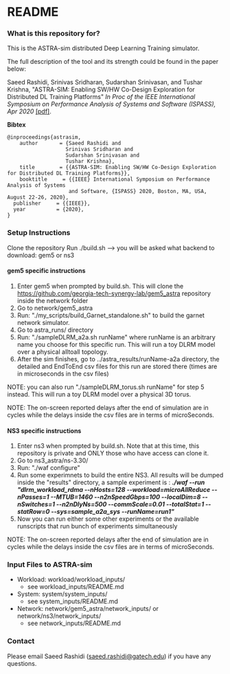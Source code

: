 # README #

### What is this repository for? ###
This is the ASTRA-sim distributed Deep Learning Training simulator. 

The full description of the tool and its strength could be found in the paper below:

Saeed Rashidi, Srinivas Sridharan, Sudarshan Srinivasan, and Tushar Krishna, "ASTRA-SIM: Enabling SW/HW Co-Design Exploration for Distributed DL Training Platforms"
*In Proc of the IEEE International Symposium on Performance Analysis of Systems and Software (ISPASS), Apr 2020*
[[pdf]](https://synergy.ece.gatech.edu/wp-content/uploads/sites/332/2020/03/astrasim_ispass2020.pdf).

**Bibtex**

    @inproceedings{astrasim,
        author       = {Saeed Rashidi and
                       Srinivas Sridharan and
                       Sudarshan Srinivasan and
                       Tushar Krishna},
        title        = {{ASTRA-SIM: Enabling SW/HW Co-Design Exploration for Distributed DL Training Platforms}},
        booktitle     = {{IEEE} International Symposium on Performance Analysis of Systems 
                        and Software, {ISPASS} 2020, Boston, MA, USA, August 22-26, 2020},
      publisher     = {{IEEE}},
      year          = {2020},
    }


### Setup Instructions ###

Clone the repository
Run ./build.sh --> you will be asked what backend to download: gem5 or ns3

#### gem5 specific instructions
1. Enter gem5 when prompted by build.sh. This will clone the https://github.com/georgia-tech-synergy-lab/gem5_astra repository inside the network folder
2. Go to network/gem5_astra
3. Run: "./my_scripts/build_Garnet_standalone.sh" to build the garnet network simulator.
4. Go to astra_runs/ directory
5. Run: "./sampleDLRM_a2a.sh runName" where runName is an arbitrary name you choose for this specific run. This will run a toy DLRM model over a physical alltoall topology.
6. After the sim finishes, go to ../astra_results/runName-a2a directory, the detailed and EndToEnd csv files for this run are stored there (times are in microseconds in the csv files)

NOTE: you can also run "./sampleDLRM_torus.sh runName" for step 5 instead. This will run a toy DLRM model over a physical 3D torus.

NOTE: The on-screen reported delays after the end of simulation are in cycles while the delays inside the csv files are in terms of microSeconds.


#### NS3 specific instructions
1. Enter ns3 when prompted by build.sh. Note that at this time, this repository is private and ONLY those who have access can clone it.
2. Go to ns3_astra/ns-3.30/
3. Run: "./waf configure"
3. Run some experimnets to build the entire NS3. All results will be dumped inside the "results" directory, a sample experiment is : ***./waf --run "dlrm_workload_rdma --nHosts=128 --workload=microAllReduce  --nPasses=1 --MTUB=1460  --n2nSpeedGbps=100 --localDim=8 --nSwitches=1 --n2nDlyNs=500  --commScale=0.01 --totalStat=1 --statRow=0 --sys=sample_a2a_sys  --runName=run1"***
6. Now you can run either some other experiments or the available runscripts that run bunch of experiments simultaneously

NOTE: The on-screen reported delays after the end of simulation are in cycles while the delays inside the csv files are in terms of microSeconds.


### Input Files to ASTRA-sim ###

* Workload: workload/workload_inputs/
   * see workload_inputs/README.md
* System: system/system_inputs/
   * see system_inputs/README.md
* Network: network/gem5_astra/network_inputs/ or network/ns3/network_inputs/
   * see network_inputs/README.md

### Contact ###
Please email Saeed Rashidi (saeed.rashidi@gatech.edu) if you have any questions.
